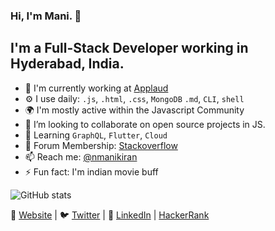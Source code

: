 ### Hi, I'm Mani. 👋

I'm a Full-Stack Developer working in Hyderabad, India.
---

- 🏢 I'm currently working at [Applaud](https://www.applaudhr.com/)
- ⚙️ I use daily: `.js`, `.html`, `.css`, `MongoDB` `.md`, `CLI`, `shell`
- 🌍 I'm mostly active within the Javascript Community
- 👯 I’m looking to collaborate on open source projects in JS.
- 🌱 Learning `GraphQL`, `Flutter`, `Cloud`
- 💬 Forum Membership: [Stackoverflow](https://stackoverflow.com/users/2979100/nmanikiran)
- 📫 Reach me: [@nmanikiran](twitter.com/nmanikiran)
- ⚡ Fun fact: I'm indian movie buff


 ![GitHub stats](https://github-readme-stats.vercel.app/api?username=nmanikiran&show_icons=true)  
 

🏡 [Website](https://nmanikiran.github.io/) | 🐦 [Twitter](twitter.com/nmanikiran) | 👔 [LinkedIn](https://in.linkedin.com/in/nmanikiran) | [HackerRank](https://www.hackerrank.com/nmanikiran)

